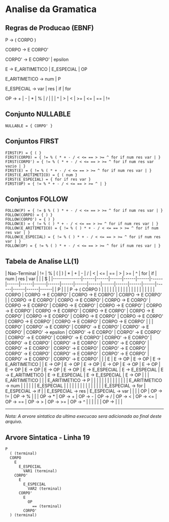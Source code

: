 # Analise da Gramatica

## Regras de Producao (EBNF)

P -> ( CORPO )

CORPO -> E CORPO'

CORPO' -> E CORPO'
       | epsilon

E -> E_ARITIMETICO
  | E_ESPECIAL
  | OP

E_ARITIMETICO -> num
              | P

E_ESPECIAL -> var
           | res
           | if
           | for

OP -> +
   | -
   | *
   | %
   | /
   | |
   | ^
   | >
   | <
   | >=
   | <=
   | ==
   | !=


## Conjunto NULLABLE

```
NULLABLE = { CORPO' }
```

## Conjuntos FIRST

```
FIRST(P) = { ( }
FIRST(CORPO) = { != % ( * + - / < <= == > >= ^ for if num res var | }
FIRST(CORPO') = { != % ( * + - / < <= == > >= ^ for if num res var vazio | }
FIRST(E) = { != % ( * + - / < <= == > >= ^ for if num res var | }
FIRST(E_ARITIMETICO) = { ( num }
FIRST(E_ESPECIAL) = { for if res var }
FIRST(OP) = { != % * + - / < <= == > >= ^ | }
```

## Conjuntos FOLLOW

```
FOLLOW(P) = { != $ % ( ) * + - / < <= == > >= ^ for if num res var | }
FOLLOW(CORPO) = { ) }
FOLLOW(CORPO') = { ) }
FOLLOW(E) = { != % ( ) * + - / < <= == > >= ^ for if num res var | }
FOLLOW(E_ARITIMETICO) = { != % ( ) * + - / < <= == > >= ^ for if num res var | }
FOLLOW(E_ESPECIAL) = { != % ( ) * + - / < <= == > >= ^ for if num res var | }
FOLLOW(OP) = { != % ( ) * + - / < <= == > >= ^ for if num res var | }
```

## Tabela de Analise LL(1)

| Nao-Terminal | != | % | ( | ) | * | + | - | / | < | <= | == | > | >= | ^ | for | if | num | res | var | | | $ |
|--------------|------|------|------|------|------|------|------|------|------|------|------|------|------|------|------|------|------|------|------|------|------|
| P |  |  | P -> ( CORPO ) |  |  |  |  |  |  |  |  |  |  |  |  |  |  |  |  |  |  |
| CORPO | CORPO -> E CORPO' | CORPO -> E CORPO' | CORPO -> E CORPO' |  | CORPO -> E CORPO' | CORPO -> E CORPO' | CORPO -> E CORPO' | CORPO -> E CORPO' | CORPO -> E CORPO' | CORPO -> E CORPO' | CORPO -> E CORPO' | CORPO -> E CORPO' | CORPO -> E CORPO' | CORPO -> E CORPO' | CORPO -> E CORPO' | CORPO -> E CORPO' | CORPO -> E CORPO' | CORPO -> E CORPO' | CORPO -> E CORPO' | CORPO -> E CORPO' |  |
| CORPO' | CORPO' -> E CORPO' | CORPO' -> E CORPO' | CORPO' -> E CORPO' | CORPO' -> epsilon | CORPO' -> E CORPO' | CORPO' -> E CORPO' | CORPO' -> E CORPO' | CORPO' -> E CORPO' | CORPO' -> E CORPO' | CORPO' -> E CORPO' | CORPO' -> E CORPO' | CORPO' -> E CORPO' | CORPO' -> E CORPO' | CORPO' -> E CORPO' | CORPO' -> E CORPO' | CORPO' -> E CORPO' | CORPO' -> E CORPO' | CORPO' -> E CORPO' | CORPO' -> E CORPO' | CORPO' -> E CORPO' |  |
| E | E -> OP | E -> OP | E -> E_ARITIMETICO |  | E -> OP | E -> OP | E -> OP | E -> OP | E -> OP | E -> OP | E -> OP | E -> OP | E -> OP | E -> OP | E -> E_ESPECIAL | E -> E_ESPECIAL | E -> E_ARITIMETICO | E -> E_ESPECIAL | E -> E_ESPECIAL | E -> OP |  |
| E_ARITIMETICO |  |  | E_ARITIMETICO -> P |  |  |  |  |  |  |  |  |  |  |  |  |  | E_ARITIMETICO -> num |  |  |  |  |
| E_ESPECIAL |  |  |  |  |  |  |  |  |  |  |  |  |  |  | E_ESPECIAL -> for | E_ESPECIAL -> if |  | E_ESPECIAL -> res | E_ESPECIAL -> var |  |  |
| OP | OP -> != | OP -> % |  |  | OP -> * | OP -> + | OP -> - | OP -> / | OP -> < | OP -> <= | OP -> == | OP -> > | OP -> >= | OP -> ^ |  |  |  |  |  | OP -> | |  |

---
*Nota: A arvore sintatica da ultima execucao sera adicionada ao final deste arquivo.*

## Arvore Sintatica - Linha 19

```
P
  ( (terminal)
  CORPO
    E
      E_ESPECIAL
        VAR1 (terminal)
    CORPO'
      E
        E_ESPECIAL
          VAR2 (terminal)
      CORPO'
        E
          OP
            == (terminal)
        CORPO'
  ) (terminal)
```

